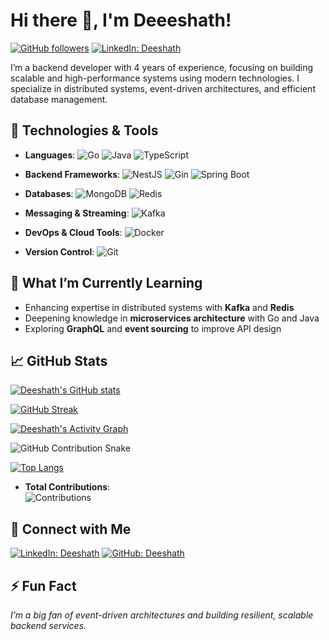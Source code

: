 
# Hi there 👋, I'm Deeeshath!

[![GitHub followers](https://img.shields.io/github/followers/deeshath?label=Follow&style=social)](https://github.com/deeshath)
[![LinkedIn: Deeshath](https://img.shields.io/badge/-Deeshath-blue?style=flat&logo=Linkedin&logoColor=white&link=https://www.linkedin.com/in/deeshath/)](https://www.linkedin.com/in/deeshath/)

I’m a backend developer with 4 years of experience, focusing on building scalable and high-performance systems using modern technologies. I specialize in distributed systems, event-driven architectures, and efficient database management.

## 🔧 Technologies & Tools

- **Languages**: 
  ![Go](https://img.shields.io/badge/-Go-333333?style=flat&logo=go) 
  ![Java](https://img.shields.io/badge/-Java-333333?style=flat&logo=java) 
  ![TypeScript](https://img.shields.io/badge/-TypeScript-333333?style=flat&logo=typescript)
  
- **Backend Frameworks**: 
  ![NestJS](https://img.shields.io/badge/-NestJS-333333?style=flat&logo=nestjs)
  ![Gin](https://img.shields.io/badge/-Gin-333333?style=flat&logo=go&logoColor=white)
  ![Spring Boot](https://img.shields.io/badge/-Spring%20Boot-333333?style=flat&logo=spring-boot)

- **Databases**: 
  ![MongoDB](https://img.shields.io/badge/-MongoDB-333333?style=flat&logo=mongodb) 
  ![Redis](https://img.shields.io/badge/-Redis-333333?style=flat&logo=redis)

- **Messaging & Streaming**: 
  ![Kafka](https://img.shields.io/badge/-Kafka-333333?style=flat&logo=apache-kafka)

- **DevOps & Cloud Tools**: 
  ![Docker](https://img.shields.io/badge/-Docker-333333?style=flat&logo=docker) 
  
- **Version Control**: 
  ![Git](https://img.shields.io/badge/-Git-333333?style=flat&logo=git)
  
## 🌱 What I’m Currently Learning

- Enhancing expertise in distributed systems with **Kafka** and **Redis**
- Deepening knowledge in **microservices architecture** with Go and Java
- Exploring **GraphQL** and **event sourcing** to improve API design

## 📈 GitHub Stats

[![Deeshath's GitHub stats](https://github-readme-stats.vercel.app/api?username=deeshath&show_icons=true&theme=radical&count_private=true&include_all_commits=true)](https://github.com/anuraghazra/github-readme-stats)

[![GitHub Streak](http://github-readme-streak-stats.herokuapp.com?user=deeshath&theme=radical&date_format=M%20j%5B%2C%20Y%5D&count_private=true)](https://git.io/streak-stats)

[![Deeshath's Activity Graph](https://github-readme-activity-graph.cyclic.app/graph?username=deeshath&bg_color=1a1b27&color=be90f2&line=638fda&point=35aea1&area=true&hide_border=true&count_private=true)](https://github.com/ashutosh00710/github-readme-activity-graph)

<!--[![trophy](https://github-profile-trophy.vercel.app/?username=deeshath&theme=onedark)](https://github.com/ryo-ma/github-profile-trophy)
-->
![GitHub Contribution Snake](https://github.com/deeshath/deeshath/blob/output/github-contribution-grid-snake.svg)

[![Top Langs](https://github-readme-stats.vercel.app/api/top-langs/?username=deeshath&layout=compact&theme=radical&hide=html)](https://github.com/anuraghazra/github-readme-stats)

- **Total Contributions**:  
![Contributions](https://github-readme-stats.vercel.app/api?username=deeshath&show_icons=true&theme=radical&include_all_commits=true&count_private=true)

## 🔗 Connect with Me

[![LinkedIn: Deeshath](https://img.shields.io/badge/-Deeshath-blue?style=flat&logo=Linkedin&logoColor=white&link=https://www.linkedin.com/in/deeshath/)](https://www.linkedin.com/in/deeshath/)
[![GitHub: Deeshath](https://img.shields.io/github/followers/deeshath?label=Follow&style=social)](https://github.com/deeshath)

## ⚡ Fun Fact

_I’m a big fan of event-driven architectures and building resilient, scalable backend services._
